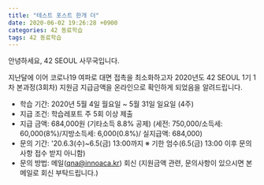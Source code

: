 ```yaml
---
title: "테스트 포스트 한개 더"
date: 2020-06-02 19:26:28 +0900
categories: 42 동료학습
tags: 42 동료학습 
---
```

안녕하세요, 42 SEOUL 사무국입니다.

지난달에 이어 코로나19 여파로 대면 접촉을 최소화하고자 2020년도 42 SEOUL 1기 1차 본과정(3회차) 지원금 지급금액을 온라인으로 확인하게 되었음을 알려드립니다.

 * 학습 기간: 2020년 5월 4일 월요일 ~ 5월 31일 일요일 (4주)
 * 지급 조건: 학습레포트 주 5회 이상 제출
 * 지급 금액: 684,000원 (기타소득 8.8% 공제)
  (세전: 750,000/소득세: 60,000(8%)/지방소득세: 6,000(0.8%)/ 실지급액: 684,000) 
 * 문의 기간: '20.6.3(수)~6.5(금) 13:00까지  ※ 기한 엄수(6.5(금) 13:00 이후 문의사항 접수 받지 아니함)
 * 문의 방법: 메일(qna@innoaca.kr) 회신
(지원금액 관련, 문의사항이 있으시면 본 메일로 회신 부탁드립니다.)